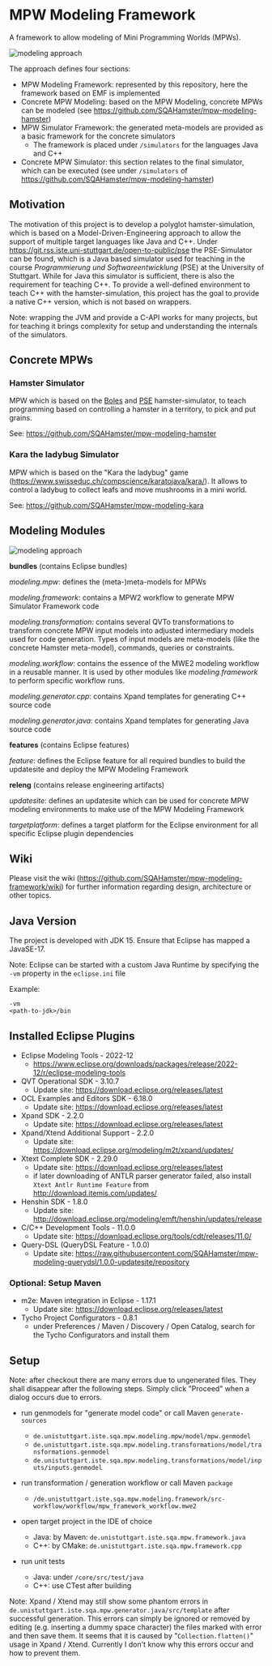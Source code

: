 # MPW Modeling Framework

A framework to allow modeling of Mini Programming Worlds (MPWs).

![modeling approach](documentation/graphics/mdsd-approach.svg)

The approach defines four sections:

* MPW Modeling Framework: represented by this repository, here the framework based on EMF is implemented
* Concrete MPW Modeling: based on the MPW Modeling, concrete MPWs can be modeled (see https://github.com/SQAHamster/mpw-modeling-hamster)
* MPW Simulator Framework: the generated meta-models are provided as a basic framework for the concrete simulators
    * The framework is placed under `/simulators` for the languages Java and C++
* Concrete MPW Simulator: this section relates to the final simulator, which can be executed (see under `/simulators` of https://github.com/SQAHamster/mpw-modeling-hamster)

## Motivation

The motivation of this project is to develop a polyglot hamster-simulation, which is based on a Model-Driven-Engineering approach to allow the support of multiple target languages like Java and C++.
Under https://git.rss.iste.uni-stuttgart.de/open-to-public/pse the PSE-Simulator can be found, which is a Java based simulator used for teaching in the course _Programmierung und Softwareentwicklung_ (PSE) at the University of Stuttgart.
While for Java this simulator is sufficient, there is also the requirement for teaching C++.
To provide a well-defined environment to teach C++ with the hamster-simulation, this project has the goal to provide a native C++ version, which is not based on wrappers.

Note: wrapping the JVM and provide a C-API works for many projects, but for teaching it brings complexity for setup and understanding the internals of the simulators.

## Concrete MPWs

### Hamster Simulator

MPW which is based on the [Boles](https://www.java-hamster-modell.de/simulator.html) and [PSE](https://git.rss.iste.uni-stuttgart.de/open-to-public/pse) hamster-simulator, to teach programming
based on controlling a hamster in a territory, to pick and put grains.

See: https://github.com/SQAHamster/mpw-modeling-hamster

### Kara the ladybug Simulator

MPW which is based on the "Kara the ladybug" game (https://www.swisseduc.ch/compscience/karatojava/kara/).
It allows to control a ladybug to collect leafs and move mushrooms in a mini world.

See: https://github.com/SQAHamster/mpw-modeling-kara

## Modeling Modules

![modeling approach](documentation/graphics/modules.svg)

**bundles** (contains Eclipse bundles)

*modeling.mpw*: defines the (meta-)meta-models for MPWs

*modeling.framework*: contains a MPW2 workflow to generate MPW Simulator Framework code

*modeling.transformation*: contains several QVTo transformations to transform concrete MPW input models into adjusted intermediary models used for code generation. Types of input models are meta-models (like the concrete Hamster meta-model), commands, queries or constraints.

*modeling.workflow*: contains the essence of the MWE2 modeling workflow in a reusable manner. It is used by other modules like *modeling.framework* to perform specific workflow runs.

*modeling.generator.cpp*: contains Xpand templates for generating C++ source code

*modeling.generator.java*: contains Xpand templates for generating Java source code

**features** (contains Eclipse features)

*feature*: defines the Eclipse feature for all required bundles to build the updatesite and deploy the MPW Modeling Framework

**releng** (contains release engineering artifacts)

*updatesite*: defines an updatesite which can be used for concrete MPW modeling environments to make use of the MPW Modeling Framework

*targetplatform*: defines a target platform for the Eclipse environment for all specific Eclipse plugin dependencies

## Wiki

Please visit the wiki (https://github.com/SQAHamster/mpw-modeling-framework/wiki) for further information regarding design, architecture or other topics.

## Java Version

The project is developed with JDK 15. Ensure that Eclipse has mapped a JavaSE-17.

Note: Eclipse can be started with a custom Java Runtime by specifying the `-vm` property in the `eclipse.ini` file

Example: 
```
-vm
<path-to-jdk>/bin
```

## Installed Eclipse Plugins

* Eclipse Modeling Tools - 2022-12
    * https://www.eclipse.org/downloads/packages/release/2022-12/r/eclipse-modeling-tools
* QVT Operational SDK - 3.10.7
    * Update site: https://download.eclipse.org/releases/latest
* OCL Examples and Editors SDK - 6.18.0
    * Update site: https://download.eclipse.org/releases/latest
* Xpand SDK	- 2.2.0
    * Update site: https://download.eclipse.org/releases/latest
* Xpand/Xtend Additional Support - 2.2.0
    * Update site: https://download.eclipse.org/modeling/m2t/xpand/updates/
* Xtext Complete SDK - 2.29.0
    * Update site: https://download.eclipse.org/releases/latest
    * if later downloading of ANTLR parser generator failed, also install `Xtext Antlr Runtime Feature` from http://download.itemis.com/updates/
* Henshin SDK - 1.8.0
    * Update site: http://download.eclipse.org/modeling/emft/henshin/updates/release
* C/C++ Development Tools - 11.0.0
    * Update site: https://download.eclipse.org/tools/cdt/releases/11.0/
* Query-DSL (QueryDSL Feature - 1.0.0)
    * Update site: https://raw.githubusercontent.com/SQAHamster/mpw-modeling-querydsl/1.0.0-updatesite/repository

### Optional: Setup Maven

* m2e: Maven integration in Eclipse - 1.17.1
    * Update site: https://download.eclipse.org/releases/latest
* Tycho Project Configurators - 0.8.1
    * under Preferences / Maven / Discovery / Open Catalog, search for the Tycho Configurators and install them 

## Setup

Note: after checkout there are many errors due to ungenerated files. They shall disappear after the following steps.
Simply click "Proceed" when a dialog occurs due to errors.

* run genmodels for "generate model code" or call Maven `generate-sources`
    * `de.unistuttgart.iste.sqa.mpw.modeling.mpw/model/mpw.genmodel`
    * `de.unistuttgart.iste.sqa.mpw.modeling.transformations/model/transformations.genmodel`
    * `de.unistuttgart.iste.sqa.mpw.modeling.transformations/model/inputs/inputs.genmodel`

* run transformation / generation workflow or call Maven `package`
    * `/de.unistuttgart.iste.sqa.mpw.modeling.framework/src-workflow/workflow/mpw_framework_workflow.mwe2`

* open target project in the IDE of choice
    * Java: by Maven: `de.unistuttgart.iste.sqa.mpw.framework.java`
    * C++: by CMake: `de.unistuttgart.iste.sqa.mpw.framework.cpp`

* run unit tests
    * Java: under `/core/src/test/java`
    * C++: use CTest after building

Note: Xpand / Xtend may still show some phantom errors in `de.unistuttgart.iste.sqa.mpw.generator.java/src/template` after successful generation. This errors can simply be ignored or removed by editing (e.g. inserting a dummy space character) the files marked with error and then save them.
      It seems that it is caused by "`Collection.flatten()`" usage in Xpand / Xtend. Currently I don't know why this errors occur and how to prevent them.
